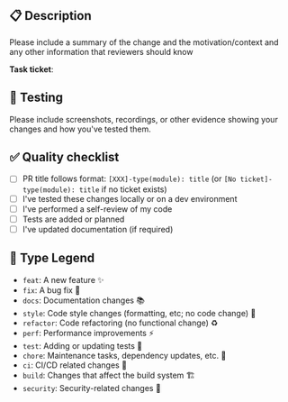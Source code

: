 ## 📋 Description

Please include a summary of the change and the motivation/context and any other information that reviewers should know

**Task ticket**: 

<!-- 🔍 If there is no specific ticket, please replace with "No ticket" -->

## 🧪 Testing

Please include screenshots, recordings, or other evidence showing your changes and how you've tested them.

<!-- Drop images/videos here or provide links -->

## ✅ Quality checklist

-   [ ] PR title follows format: `[XXX]-type(module): title` (or `[No ticket]-type(module): title` if no ticket exists)
-   [ ] I've tested these changes locally or on a dev environment
-   [ ] I've performed a self-review of my code
-   [ ] Tests are added or planned
-   [ ] I've updated documentation (if required)

## 📖 Type Legend

-   `feat`: A new feature ✨
-   `fix`: A bug fix 🐛
-   `docs`: Documentation changes 📚
-   `style`: Code style changes (formatting, etc; no code change) 🎨
-   `refactor`: Code refactoring (no functional change) ♻️
-   `perf`: Performance improvements ⚡
-   `test`: Adding or updating tests 🧪
-   `chore`: Maintenance tasks, dependency updates, etc. 🧹
-   `ci`: CI/CD related changes 🔄
-   `build`: Changes that affect the build system 🏗️
-   `security`: Security-related changes 🔐
